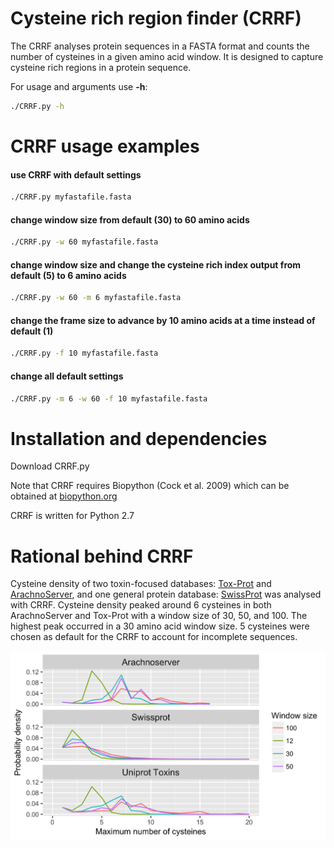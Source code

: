 # Cysteine rich region finder (CRRF)

The CRRF analyses protein sequences in a FASTA format and counts the number of cysteines in a given amino acid window.
It is designed to capture cysteine rich regions in a protein sequence.

For usage and arguments use **-h**:

```bash
./CRRF.py -h
```

# CRRF usage examples

#### use CRRF with default settings
```bash
./CRRF.py myfastafile.fasta
```

#### change window size from default (30) to 60 amino acids
```bash
./CRRF.py -w 60 myfastafile.fasta
```

#### change window size and change the cysteine rich index output from default (5) to 6 amino acids
```bash
./CRRF.py -w 60 -m 6 myfastafile.fasta
```

#### change the frame size to advance by 10 amino acids at a time instead of default (1)
```bash
./CRRF.py -f 10 myfastafile.fasta
```

#### change all default settings
```bash
./CRRF.py -m 6 -w 60 -f 10 myfastafile.fasta
```

# Installation and dependencies

Download CRRF.py

Note that CRRF requires Biopython (Cock et al. 2009) which can be obtained at [biopython.org](http://biopython.org/)

CRRF is written for Python 2.7

# Rational behind CRRF

Cysteine density of two toxin-focused databases: [Tox-Prot](https://www.uniprot.org/program/Toxins) and [ArachnoServer](https://www.uniprot.org/program/Toxins), and one general protein database: [SwissProt](http://www.uniprot.org/) was analysed with CRRF.
Cysteine density peaked around 6 cysteines in both ArachnoServer and Tox-Prot with a window size of 30, 50, and 100.
The highest peak occurred in a 30 amino acid window size. 5 cysteines were chosen as default for the CRRF to account for incomplete sequences.


![Cysteine density of three protein databases](https://github.com/Legana/Cysteine_Rich_Region_Finder/blob/master/db_cys_plot.png)

